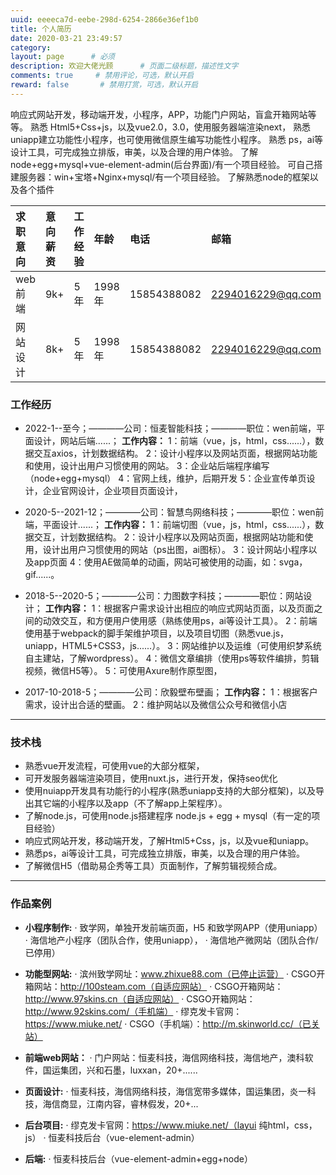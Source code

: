```yaml
---
uuid: eeeeca7d-eebe-298d-6254-2866e36ef1b0
title: 个人简历
date: 2020-03-21 23:49:57
category: 
layout: page      # 必须
description: 欢迎大佬光顾      # 页面二级标题，描述性文字
comments: true     # 禁用评论，可选，默认开启
reward: false       # 禁用打赏，可选，默认开启
---
```


响应式网站开发，移动端开发，小程序，APP，功能门户网站，盲盒开箱网站等等。
熟悉 Html5+Css+js，以及vue2.0，3.0，使用服务器端渲染next，
熟悉 uniapp建立功能性小程序，也可使用微信原生编写功能性小程序。
熟悉 ps，ai等设计工具，可完成独立排版，审美，以及合理的用户体验。
了解 node+egg+mysql+vue-element-admin(后台界面)/有一个项目经验。
可自己搭建服务器：win+宝塔+Nginx+mysql/有一个项目经验。
了解熟悉node的框架以及各个插件

| 求职意向 | 意向薪资 | 工作经验 | 年龄 | 电话 | 邮箱 |
| :-----| :---- | :---- | :-----| :---- | :---- |
| web前端 | 9k+ | 5年 | 1998年 | 15854388082 | 2294016229@qq.com |
| 网站设计 | 8k+ | 5年 | 1998年 | 15854388082 | 2294016229@qq.com |

### 工作经历
* 2022-1--至今；————公司：恒麦智能科技；————职位：wen前端，平面设计，网站后端......；
  <b>工作内容：</b>
  1：前端（vue，js，html，css......），数据交互axios，计划数据结构。
  2：设计小程序以及网站页面，根据网站功能和使用，设计出用户习惯使用的网站。
  3：企业站后端程序编写（node+egg+mysql）
  4：官网上线，维护，后期开发
  5：企业宣传单页设计，企业官网设计，企业项目页面设计，
  
* 2020-5--2021-12；————公司：智慧鸟网络科技；————职位：wen前端，平面设计......；
  <b>工作内容：</b>
  1：前端切图（vue，js，html，css......），数据交互，计划数据结构。
  2：设计小程序以及网站页面，根据网站功能和使用，设计出用户习惯使用的网站（ps出图，ai图标）。
  3：设计网站小程序以及app页面
  4：使用AE做简单的动画，网站可被使用的动画，如：svga，gif......。
  
* 2018-5--2020-5；————公司：力图数字科技；————职位：网站设计；
  <b>工作内容：</b>
  1：根据客户需求设计出相应的响应式网站页面，以及页面之间的动效交互，和方便用户使用感（熟练使用ps，ai等设计工具）。
  2：前端使用基于webpack的脚手架维护项目，以及项目切图（熟悉vue.js，uniapp，HTML5+CSS3，js......）。
  3：网站维护以及运维（可使用织梦系统自主建站，了解wordpress）。
  4：微信文章编排（使用ps等软件编排，剪辑视频，微信H5等）。
  5：可使用Axure制作原型图，

* 2017-10-2018-5；————公司：欣毅壁布壁画；
  <b>工作内容：</b>
  1：根据客户需求，设计出合适的壁画。
  2：维护网站以及微信公众号和微信小店

---------

### 技术栈
* 熟悉vue开发流程，可使用vue的大部分框架，
* 可开发服务器端渲染项目，使用nuxt.js，进行开发，保持seo优化
* 使用nuiapp开发具有功能行的小程序(熟悉uniapp支持的大部分框架)，以及导出其它端的小程序以及app（不了解app上架程序）。
* 了解node.js，可使用node.js搭建程序 node.js + egg + mysql（有一定的项目经验）
* 响应式网站开发，移动端开发，了解Html5+Css，js，以及vue和uniapp。
* 熟悉ps，ai等设计工具，可完成独立排版，审美，以及合理的用户体验。
* 了解微信H5（借助易企秀等工具）页面制作，了解剪辑视频合成。

---------

### 作品案例
* <b>小程序制作:</b>
  · 致学网，单独开发前端页面，H5 和致学网APP（使用uniapp）
  ·	海信地产小程序（团队合作，使用uniapp），
  · 海信地产微网站（团队合作/已停用）
  
* <b>功能型网站:</b>
  ·	滨州致学网址：www.zhixue88.com（已停止运营）
  · CSGO开箱网站：http://100steam.com（自适应网站）
  · CSGO开箱网站：http://www.97skins.cn（自适应网站）
  · CSGO开箱网站：http://www.92skins.com/（手机端）
  · 缪克发卡官网：https://www.miuke.net/
  · CSGO（手机端）：http://m.skinworld.cc/（已关站）
 
  
* <b>前端web网站：</b>
  ·	门户网站：恒麦科技，海信网络科技，海信地产，澳科软件，国运集团，兴和石墨，luxxan，20+......

* <b>页面设计:</b>
  ·	恒麦科技，海信网络科技，海信宽带多媒体，国运集团，炎一科技，海信商显，江南内容，睿林假发，20+...

* <b>后台项目:</b>
  · 缪克发卡官网：https://www.miuke.net/（layui 纯html，css，js）
  · 恒麦科技后台（vue-element-admin）
  
* <b>后端:</b>
  · 恒麦科技后台（vue-element-admin+egg+node）
